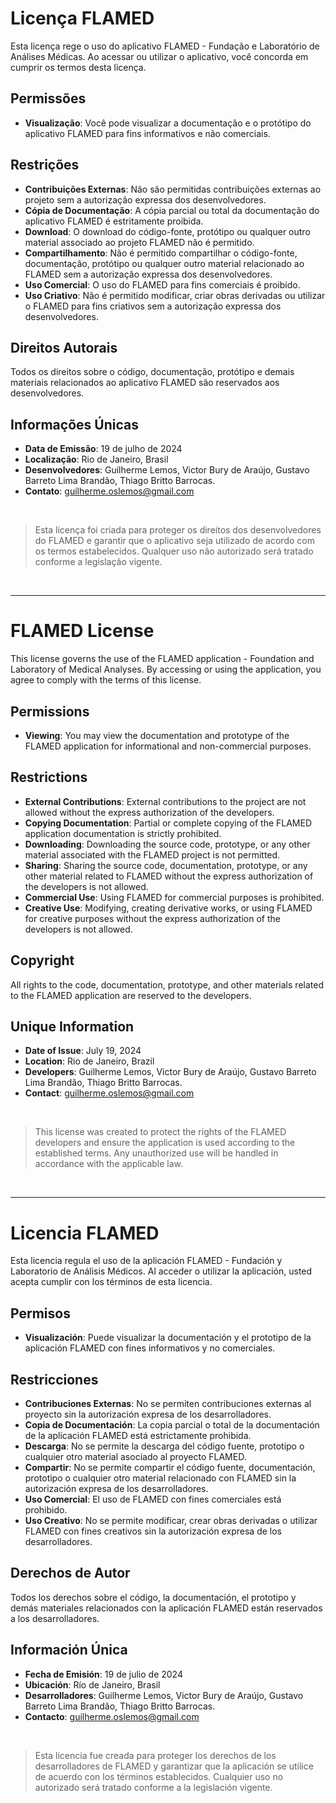 ﻿# Licença FLAMED

Esta licença rege o uso do aplicativo FLAMED - Fundação e Laboratório de Análises Médicas. Ao acessar ou utilizar o aplicativo, você concorda em cumprir os termos desta licença.

## Permissões

- **Visualização**: Você pode visualizar a documentação e o protótipo do aplicativo FLAMED para fins informativos e não comerciais.

## Restrições

- **Contribuições Externas**: Não são permitidas contribuições externas ao projeto sem a autorização expressa dos desenvolvedores.
- **Cópia de Documentação**: A cópia parcial ou total da documentação do aplicativo FLAMED é estritamente proibida.
- **Download**: O download do código-fonte, protótipo ou qualquer outro material associado ao projeto FLAMED não é permitido.
- **Compartilhamento**: Não é permitido compartilhar o código-fonte, documentação, protótipo ou qualquer outro material relacionado ao FLAMED sem a autorização expressa dos desenvolvedores.
- **Uso Comercial**: O uso do FLAMED para fins comerciais é proibido.
- **Uso Criativo**: Não é permitido modificar, criar obras derivadas ou utilizar o FLAMED para fins criativos sem a autorização expressa dos desenvolvedores.

## Direitos Autorais

Todos os direitos sobre o código, documentação, protótipo e demais materiais relacionados ao aplicativo FLAMED são reservados aos desenvolvedores.

## Informações Únicas

- **Data de Emissão**: 19 de julho de 2024
- **Localização**: Rio de Janeiro, Brasil
- **Desenvolvedores**: Guilherme Lemos, Victor Bury de Araújo, Gustavo Barreto Lima Brandão, Thiago Britto Barrocas.
- **Contato**: [guilherme.oslemos@gmail.com](mailto:guilherme.oslemos@gmail.com)

<br>

> Esta licença foi criada para proteger os direitos dos desenvolvedores do FLAMED e garantir que o aplicativo seja utilizado de acordo com os termos estabelecidos. Qualquer uso não autorizado será tratado conforme a legislação vigente.

<br>

---
# FLAMED License

This license governs the use of the FLAMED application - Foundation and Laboratory of Medical Analyses. By accessing or using the application, you agree to comply with the terms of this license.

## Permissions

- **Viewing**: You may view the documentation and prototype of the FLAMED application for informational and non-commercial purposes.

## Restrictions

- **External Contributions**: External contributions to the project are not allowed without the express authorization of the developers.
- **Copying Documentation**: Partial or complete copying of the FLAMED application documentation is strictly prohibited.
- **Downloading**: Downloading the source code, prototype, or any other material associated with the FLAMED project is not permitted.
- **Sharing**: Sharing the source code, documentation, prototype, or any other material related to FLAMED without the express authorization of the developers is not allowed.
- **Commercial Use**: Using FLAMED for commercial purposes is prohibited.
- **Creative Use**: Modifying, creating derivative works, or using FLAMED for creative purposes without the express authorization of the developers is not allowed.

## Copyright

All rights to the code, documentation, prototype, and other materials related to the FLAMED application are reserved to the developers.

## Unique Information

- **Date of Issue**: July 19, 2024
- **Location**: Rio de Janeiro, Brazil
- **Developers**: Guilherme Lemos, Victor Bury de Araújo, Gustavo Barreto Lima Brandão, Thiago Britto Barrocas.
- **Contact**: [guilherme.oslemos@gmail.com](mailto:guilherme.oslemos@gmail.com)

<br>

> This license was created to protect the rights of the FLAMED developers and ensure the application is used according to the established terms. Any unauthorized use will be handled in accordance with the applicable law.

<br>

---
# Licencia FLAMED

Esta licencia regula el uso de la aplicación FLAMED - Fundación y Laboratorio de Análisis Médicos. Al acceder o utilizar la aplicación, usted acepta cumplir con los términos de esta licencia.

## Permisos

- **Visualización**: Puede visualizar la documentación y el prototipo de la aplicación FLAMED con fines informativos y no comerciales.

## Restricciones

- **Contribuciones Externas**: No se permiten contribuciones externas al proyecto sin la autorización expresa de los desarrolladores.
- **Copia de Documentación**: La copia parcial o total de la documentación de la aplicación FLAMED está estrictamente prohibida.
- **Descarga**: No se permite la descarga del código fuente, prototipo o cualquier otro material asociado al proyecto FLAMED.
- **Compartir**: No se permite compartir el código fuente, documentación, prototipo o cualquier otro material relacionado con FLAMED sin la autorización expresa de los desarrolladores.
- **Uso Comercial**: El uso de FLAMED con fines comerciales está prohibido.
- **Uso Creativo**: No se permite modificar, crear obras derivadas o utilizar FLAMED con fines creativos sin la autorización expresa de los desarrolladores.

## Derechos de Autor

Todos los derechos sobre el código, la documentación, el prototipo y demás materiales relacionados con la aplicación FLAMED están reservados a los desarrolladores.

## Información Única

- **Fecha de Emisión**: 19 de julio de 2024
- **Ubicación**: Río de Janeiro, Brasil
- **Desarrolladores**: Guilherme Lemos, Victor Bury de Araújo, Gustavo Barreto Lima Brandão, Thiago Britto Barrocas.
- **Contacto**: [guilherme.oslemos@gmail.com](mailto:guilherme.oslemos@gmail.com)

<br>

> Esta licencia fue creada para proteger los derechos de los desarrolladores de FLAMED y garantizar que la aplicación se utilice de acuerdo con los términos establecidos. Cualquier uso no autorizado será tratado conforme a la legislación vigente.


